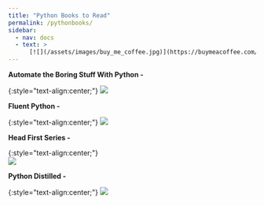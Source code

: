 ```yaml
---
title: "Python Books to Read"
permalink: /pythonbooks/
sidebar:
  - nav: docs
  - text: >
      [![](/assets/images/buy_me_coffee.jpg)](https://buymeacoffee.com/softwaremusings){:target="_blank"}
---
```

**Automate the Boring Stuff With Python -**

{:style="text-align:center;"}
![](https://m.media-amazon.com/images/I/51NUClalChL._SR600%2C315_PIWhiteStrip%2CBottomLeft%2C0%2C35_SCLZZZZZZZ_FMpng_BG255%2C255%2C255.jpg)

**Fluent Python -**

{:style="text-align:center;"}
![](https://media.licdn.com/dms/image/C4D12AQFi8yvHiIipLA/article-cover_image-shrink_600_2000/0/1521302936745?e=2147483647&v=beta&t=B2JG2JA5pqpbibzjzmPG24ve6kbb78ZLCmcJmBzoY6Q)

**Head First Series -**

{:style="text-align:center;"}   
![](https://target.scene7.com/is/image/Target/GUEST_7114afb4-73f4-456d-8598-297c5815e5ca?wid=488&hei=488&fmt=pjpeg)


**Python Distilled -**

{:style="text-align:center;"}
![](https://img.hmv.co.jp/image/jacket/400/0000142/8/2/679.jpg)





